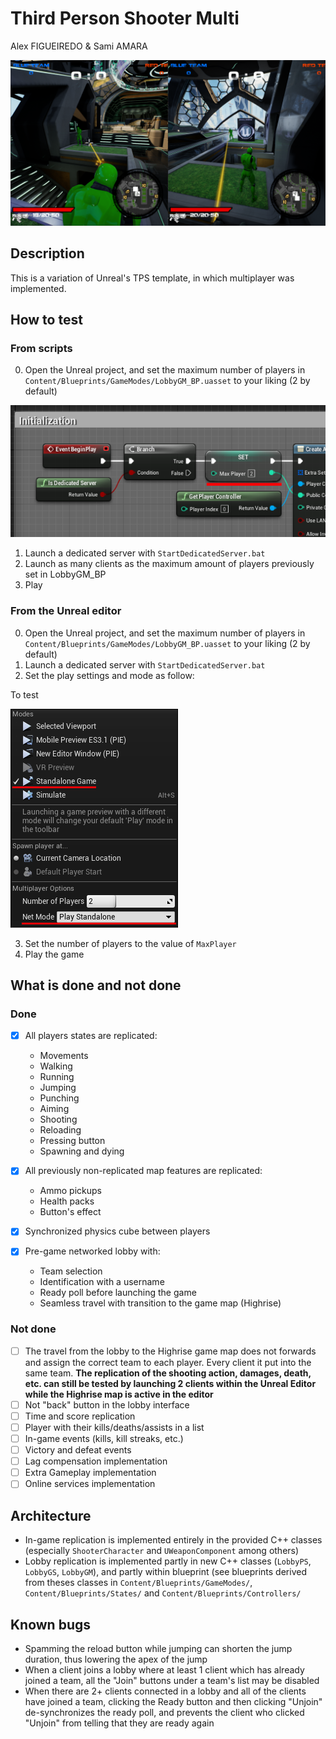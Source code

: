 # Third Person Shooter Multi
Alex FIGUEIREDO & Sami AMARA

![](Screenshots/InGame.png)

## Description
This is a variation of Unreal's TPS template, in which multiplayer was implemented.


## How to test
### From scripts
0. Open the Unreal project, and set the maximum number of players in `Content/Blueprints/GameModes/LobbyGM_BP.uasset` to your liking (2 by default)

![](Screenshots/LobbyGM_BP_MaxPlayer.png)

1. Launch a dedicated server with `StartDedicatedServer.bat`
2. Launch as many clients as the maximum amount of players previously set in LobbyGM_BP
3. Play


### From the Unreal editor
0. Open the Unreal project, and set the maximum number of players in `Content/Blueprints/GameModes/LobbyGM_BP.uasset` to your liking (2 by default)
1. Launch a dedicated server with `StartDedicatedServer.bat`
2. Set the play settings and mode as follow:

To test

![](Screenshots/PlaySettings.png)

3. Set the number of players to the value of `MaxPlayer`
4. Play the game

## What is done and not done
### Done
- [x] All players states are replicated:
    - Movements
    - Walking
    - Running
    - Jumping
    - Punching
    - Aiming
    - Shooting
    - Reloading
    - Pressing button
    - Spawning and dying

- [x] All previously non-replicated map features are replicated:
    - Ammo pickups
    - Health packs
    - Button's effect

- [x] Synchronized physics cube between players

- [x] Pre-game networked lobby with:
    - Team selection
    - Identification with a username
    - Ready poll before launching the game
    - Seamless travel with transition to the game map (Highrise)

### Not done
- [ ] The travel from the lobby to the Highrise game map does not forwards and assign the correct team to each player. Every client it put into the same team. **The replication of the shooting action, damages, death, etc. can still be tested by launching 2 clients within the Unreal Editor while the Highrise map is active in the editor**
- [ ] Not "back" button in the lobby interface
- [ ] Time and score replication
- [ ] Player with their kills/deaths/assists in a list
- [ ] In-game events (kills, kill streaks, etc.)
- [ ] Victory and defeat events
- [ ] Lag compensation implementation
- [ ] Extra Gameplay implementation
- [ ] Online services implementation

## Architecture
- In-game replication is implemented entirely in the provided C++ classes (especially `ShooterCharacter` and `UWeaponComponent` among others)
- Lobby replication is implemented partly in new C++ classes (`LobbyPS`, `LobbyGS`, `LobbyGM`), and partly within blueprint (see blueprints derived from theses classes in `Content/Blueprints/GameModes/`, `Content/Blueprints/States/` and `Content/Blueprints/Controllers/`

## Known bugs
- Spamming the reload button while jumping can shorten the jump duration, thus lowering the apex of the jump
- When a client joins a lobby where at least 1 client which has already joined a team, all the "Join" buttons under a team's list may be disabled
- When there are 2+ clients connected in a lobby and all of the clients have joined a team,
clicking the Ready button and then clicking "Unjoin" de-synchronizes the ready poll, and prevents the client who clicked "Unjoin" from telling that they are ready again